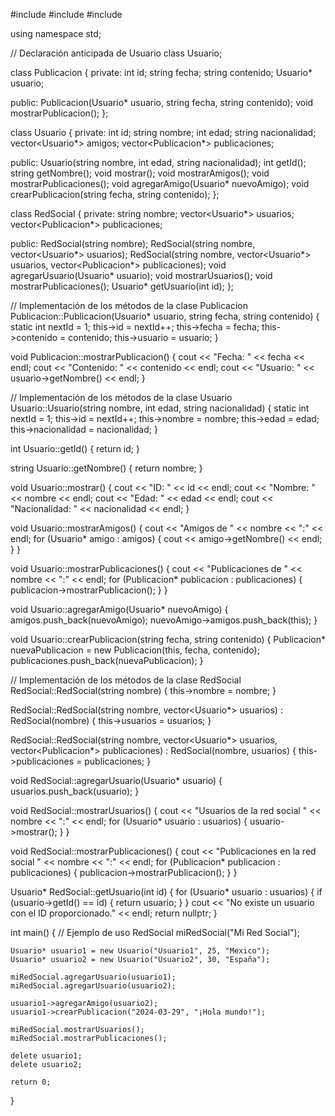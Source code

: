 #include <iostream>
#include <vector>
#include <string>

using namespace std;

// Declaración anticipada de Usuario
class Usuario;

class Publicacion {
private:
    int id;
    string fecha;
    string contenido;
    Usuario* usuario;

public:
    Publicacion(Usuario* usuario, string fecha, string contenido);
    void mostrarPublicacion();
};

class Usuario {
private:
    int id;
    string nombre;
    int edad;
    string nacionalidad;
    vector<Usuario*> amigos;
    vector<Publicacion*> publicaciones;

public:
    Usuario(string nombre, int edad, string nacionalidad);
    int getId();
    string getNombre();
    void mostrar();
    void mostrarAmigos();
    void mostrarPublicaciones();
    void agregarAmigo(Usuario* nuevoAmigo);
    void crearPublicacion(string fecha, string contenido);
};

class RedSocial {
private:
    string nombre;
    vector<Usuario*> usuarios;
    vector<Publicacion*> publicaciones;

public:
    RedSocial(string nombre);
    RedSocial(string nombre, vector<Usuario*> usuarios);
    RedSocial(string nombre, vector<Usuario*> usuarios, vector<Publicacion*> publicaciones);
    void agregarUsuario(Usuario* usuario);
    void mostrarUsuarios();
    void mostrarPublicaciones();
    Usuario* getUsuario(int id);
};

// Implementación de los métodos de la clase Publicacion
Publicacion::Publicacion(Usuario* usuario, string fecha, string contenido) {
    static int nextId = 1;
    this->id = nextId++;
    this->fecha = fecha;
    this->contenido = contenido;
    this->usuario = usuario;
}

void Publicacion::mostrarPublicacion() {
    cout << "Fecha: " << fecha << endl;
    cout << "Contenido: " << contenido << endl;
    cout << "Usuario: " << usuario->getNombre() << endl;
}

// Implementación de los métodos de la clase Usuario
Usuario::Usuario(string nombre, int edad, string nacionalidad) {
    static int nextId = 1;
    this->id = nextId++;
    this->nombre = nombre;
    this->edad = edad;
    this->nacionalidad = nacionalidad;
}

int Usuario::getId() {
    return id;
}

string Usuario::getNombre() {
    return nombre;
}

void Usuario::mostrar() {
    cout << "ID: " << id << endl;
    cout << "Nombre: " << nombre << endl;
    cout << "Edad: " << edad << endl;
    cout << "Nacionalidad: " << nacionalidad << endl;
}

void Usuario::mostrarAmigos() {
    cout << "Amigos de " << nombre << ":" << endl;
    for (Usuario* amigo : amigos) {
        cout << amigo->getNombre() << endl;
    }
}

void Usuario::mostrarPublicaciones() {
    cout << "Publicaciones de " << nombre << ":" << endl;
    for (Publicacion* publicacion : publicaciones) {
        publicacion->mostrarPublicacion();
    }
}

void Usuario::agregarAmigo(Usuario* nuevoAmigo) {
    amigos.push_back(nuevoAmigo);
    nuevoAmigo->amigos.push_back(this);
}

void Usuario::crearPublicacion(string fecha, string contenido) {
    Publicacion* nuevaPublicacion = new Publicacion(this, fecha, contenido);
    publicaciones.push_back(nuevaPublicacion);
}

// Implementación de los métodos de la clase RedSocial
RedSocial::RedSocial(string nombre) {
    this->nombre = nombre;
}

RedSocial::RedSocial(string nombre, vector<Usuario*> usuarios) : RedSocial(nombre) {
    this->usuarios = usuarios;
}

RedSocial::RedSocial(string nombre, vector<Usuario*> usuarios, vector<Publicacion*> publicaciones) : RedSocial(nombre, usuarios) {
    this->publicaciones = publicaciones;
}

void RedSocial::agregarUsuario(Usuario* usuario) {
    usuarios.push_back(usuario);
}

void RedSocial::mostrarUsuarios() {
    cout << "Usuarios de la red social " << nombre << ":" << endl;
    for (Usuario* usuario : usuarios) {
        usuario->mostrar();
    }
}

void RedSocial::mostrarPublicaciones() {
    cout << "Publicaciones en la red social " << nombre << ":" << endl;
    for (Publicacion* publicacion : publicaciones) {
        publicacion->mostrarPublicacion();
    }
}

Usuario* RedSocial::getUsuario(int id) {
    for (Usuario* usuario : usuarios) {
        if (usuario->getId() == id) {
            return usuario;
        }
    }
    cout << "No existe un usuario con el ID proporcionado." << endl;
    return nullptr;
}

int main() {
    // Ejemplo de uso
    RedSocial miRedSocial("Mi Red Social");

    Usuario* usuario1 = new Usuario("Usuario1", 25, "Mexico");
    Usuario* usuario2 = new Usuario("Usuario2", 30, "España");

    miRedSocial.agregarUsuario(usuario1);
    miRedSocial.agregarUsuario(usuario2);

    usuario1->agregarAmigo(usuario2);
    usuario1->crearPublicacion("2024-03-29", "¡Hola mundo!");

    miRedSocial.mostrarUsuarios();
    miRedSocial.mostrarPublicaciones();

    delete usuario1;
    delete usuario2;

    return 0;
}
